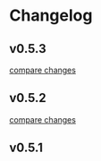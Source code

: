 # Changelog


## v0.5.3

[compare changes](https://undefined/undefined/compare/v0.5.2...v0.5.3)

## v0.5.2

[compare changes](https://undefined/undefined/compare/v0.5.1...v0.5.2)

## v0.5.1


